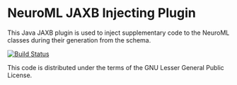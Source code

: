 NeuroML JAXB Injecting Plugin
=============================

This Java JAXB plugin is used to inject supplementary code to the NeuroML 
classes during their generation from the schema.

[![Build Status](https://travis-ci.org/NeuroML/org.neuroml.model.injectingplugin.png?branch=master)](https://travis-ci.org/NeuroML/org.neuroml.model.injectingplugin)

This code is distributed under the terms of the GNU Lesser General Public License. 
